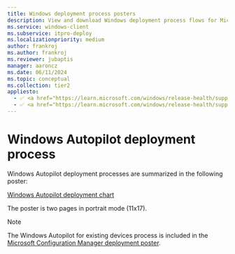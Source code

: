 ```yaml
---
title: Windows deployment process posters
description: View and download Windows deployment process flows for Microsoft Configuration Manager and Windows Autopilot.
ms.service: windows-client
ms.subservice: itpro-deploy
ms.localizationpriority: medium
author: frankroj
ms.author: frankroj
ms.reviewer: jubaptis
manager: aaroncz
ms.date: 06/11/2024
ms.topic: conceptual
ms.collection: tier2
appliesto:
  - ✅ <a href="https://learn.microsoft.com/windows/release-health/supported-versions-windows-client" target="_blank">Windows 11</a>
  - ✅ <a href="https://learn.microsoft.com/windows/release-health/supported-versions-windows-client" target="_blank">Windows 10</a>
---
```


# Windows Autopilot deployment process

Windows Autopilot deployment processes are summarized in the following poster:

[Windows Autopilot deployment chart](https://download.microsoft.com/download/8/4/b/84b5e640-8f66-4b43-81a9-1c3b9ea18eda/Windows10AutopilotFlowchart.pdf)

 The poster is two pages in portrait mode (11x17).

> [!NOTE]
>
> The Windows Autopilot for existing devices process is included in the [Microsoft Configuration Manager deployment poster](/windows/deployment/windows-10-deployment-posters#deploy-windows-10-with-microsoft-configuration-manager).
